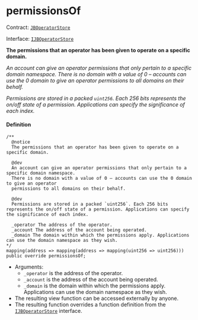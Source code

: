 # permissionsOf

Contract: [`JBOperatorStore`](/dev/api/contracts/jboperatorstore/README.md)​‌

Interface: [`IJBOperatorStore`](/dev/api/interfaces/ijboperatorstore.md)

**The permissions that an operator has been given to operate on a specific domain.**

_An account can give an operator permissions that only pertain to a specific domain namespace.
There is no domain with a value of 0 – accounts can use the 0 domain to give an operator
permissions to all domains on their behalf._

_Permissions are stored in a packed `uint256`. Each 256 bits represents the on/off state of a permission. Applications can specify the significance of each index._

#### Definition

```
/**
  @notice
  The permissions that an operator has been given to operate on a specific domain.

  @dev
  An account can give an operator permissions that only pertain to a specific domain namespace.
  There is no domain with a value of 0 – accounts can use the 0 domain to give an operator
  permissions to all domains on their behalf.

  @dev
  Permissions are stored in a packed `uint256`. Each 256 bits represents the on/off state of a permission. Applications can specify the significance of each index.

  _operator The address of the operator.
  _account The address of the account being operated.
  _domain The domain within which the permissions apply. Applications can use the domain namespace as they wish.
*/
mapping(address => mapping(address => mapping(uint256 => uint256))) public override permissionsOf;
```

- Arguments:
  - `_operator` is the address of the operator.
  - `_account` is the address of the account being operated.
  - `_domain` is the domain within which the permissions apply. Applications can use the domain namespace as they wish.
- The resulting view function can be accessed externally by anyone.
- The resulting function overrides a function definition from the [`IJBOperatorStore`](/dev/api/interfaces/ijboperatorstore.md) interface.
